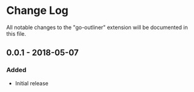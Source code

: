 # Change Log
All notable changes to the "go-outliner" extension will be documented in this file.

## 0.0.1 - 2018-05-07
### Added
- Initial release